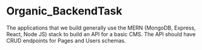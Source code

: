 # Organic_BackendTask
The applications that we build generally use the MERN (MongoDB, Express, React, Node JS) stack to build an API for a basic CMS. 
The API should have CRUD endpoints for Pages and Users schemas.
